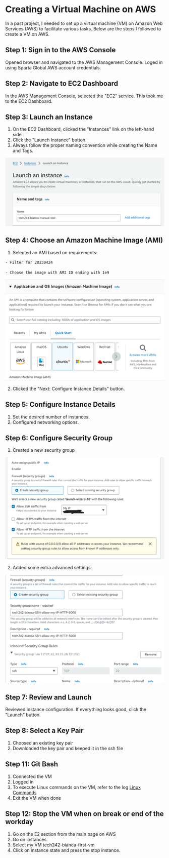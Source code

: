 # Creating a Virtual Machine on AWS

In a past project, I needed to set up a virtual machine (VM) on Amazon Web Services (AWS) to facilitate various tasks. Below are the steps I followed to create a VM on AWS.


## Step 1: Sign in to the AWS Console
Opened browser and navigated to the AWS Management Console. Loged in using Sparta Global AWS account credentials.

## Step 2: Navigate to EC2 Dashboard
In the AWS Management Console, selected the "EC2" service. This took me to the EC2 Dashboard.

## Step 3: Launch an Instance
1. On the EC2 Dashboard, clicked the "Instances" link on the left-hand side.
2. Click the "Launch Instance" button.
3. Always follow the proper naming convention while creating the Name and Tags.

![Launch](../../readme-images/launch.png)

## Step 4: Choose an Amazon Machine Image (AMI)
1. Selected an AMI based on requirements:
 ```
- Filter for 20230424

- Choose the image with AMI ID ending with 1e9
 ```

 ![OS](<../../readme-images/Application and OS.png>)


2. Clicked the "Next: Configure Instance Details" button.

## Step 5: Configure Instance Details
1. Set the desired number of instances.
2. Configured networking options.


## Step 6: Configure Security Group
1. Created a new security group 

![Security Group](<../../readme-images/Security Group.png>)

2. Added some extra advanced settings:

![Security Group Edit](<../../readme-images/Security Group Edit.png>)


## Step 7: Review and Launch
Reviewed instance configuration. If everything looks good, click the "Launch" button.

## Step 8: Select  a Key Pair
1. Choosed an existing key pair 
2. Downloaded the key pair and keeped it in the ssh file

## Step 11: Git Bash
1. Connected the VM 
2. Logged in
3. To execute Linux commands on the VM, refer to the log [Linux Commands](LINUXcommands-intro.md)
4. Exit the VM when done

## Step 12: Stop the VM when on break or end of the workday
1. Go on the E2 section from the main page on AWS
2. Go on instances
3. Select my VM tech242-bianca-first-vm
4. Click on instance state and press the stop instance.
